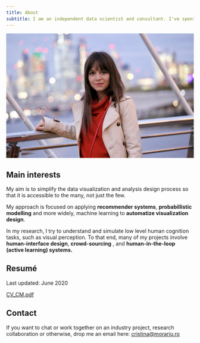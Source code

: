 ```yaml
---
title: About
subtitle: I am an independent data scientist and consultant. I've spent the last couple years in a London-based start-up delivering custom ML solutions. More recently, I have been researching automatic visualization design together with the <a href='https://www.uni-stuttgart.de/universitaet/aktuelles/meldungen/diversity-intelligent-durch-vielfalt/visvar/'> VISUS </a>  team. 
---
```




<img src="/images/cristina.jpeg" width="600"></img>
 
## Main interests

My aim is to simplify the data visualization and analysis design process so that it is accessible to the many, not just the few. 

My approach is focused on applying **recommender systems**, **probabillistic modelling** and more widely, machine learning to **automatize visualization design**.

In my research, I try to understand and simulate low level human cognition tasks, such as visual perception. To that end, many of my projects involve **human-interface design**, **crowd-sourcing** , and **human-in-the-loop (active learning) systems.** 


## Resumé

Last updated: June 2020

<a href="/images/CV_CM.pdf" download>CV_CM.pdf</a> 

## Contact 

If you want to chat or work together on an industry project, research collaboration or otherwise, drop me an email here: 
<a href="mailto:cristina@morariu.ro">cristina@morariu.ro</a>

